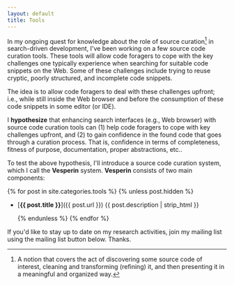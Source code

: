 ```yaml
---
layout: default
title: Tools
---
```


In my ongoing quest for knowledge about the role of source curation[^1] in search-driven development, I've been working on a few source code curation tools. These tools will allow code foragers to cope with the key challenges one typically experience when searching for suitable code snippets on the Web. Some of these challenges include trying to reuse cryptic, poorly structured, and incomplete code snippets.

The idea is to allow code foragers to deal with these challenges upfront; i.e., while still inside the Web browser and before the consumption of these code snippets in some editor (or IDE).

I **hypothesize** that enhancing search interfaces (e.g., Web browser) with source code curation tools can (1) help code foragers to cope with key challenges upfront, and (2) to gain confidence in the found code that goes through a curation process. That is, confidence in terms of completeness, fitness of purpose, documentation, proper abstractions, etc..

To test the above hypothesis, I'll introduce a source code curation system, which I call the **Vesperin** system. **Vesperin** consists of two main components:


{% for post in site.categories.tools %}
  {% unless post.hidden %}

- [**{{ post.title }}**]({{ post.url }}) {{ post.description | strip_html }}

  {% endunless %}
{% endfor %}

If you'd like to stay up to date on my research activities, join my mailing list using the mailing list button below. Thanks.

[^1]: A notion that covers the act of discovering some source code of interest, cleaning and transforming (refining) it, and then presenting it in a meaningful and organized way. 
